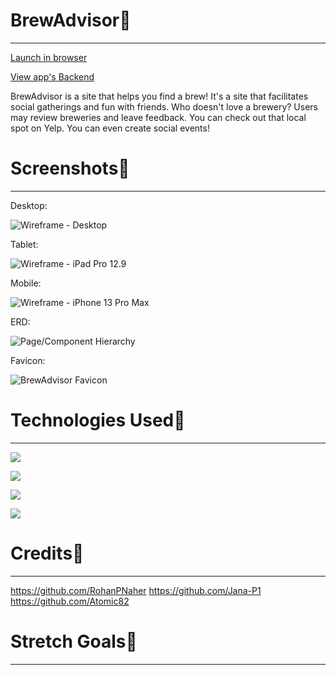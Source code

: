 # BrewAdvisor🍺
----
[Launch in browser](https://brew-advisor.herokuapp.com/)

[View app's Backend](https://github.com/RohanPNaher/brew-advisor-back-end)

BrewAdvisor is a site that helps you find a brew! It's a site that facilitates social gatherings and fun with friends. Who doesn't love a brewery? Users may review breweries and leave feedback. You can check out that local spot on Yelp. You can even create social events! 

# Screenshots🍺
----

Desktop:

![Wireframe - Desktop](https://i.imgur.com/9LVajWK.png)

Tablet:

![Wireframe - iPad Pro 12.9](https://i.imgur.com/kTJ1Udv.png)

Mobile:

![Wireframe - iPhone 13 Pro Max](https://i.imgur.com/aJh0i3b.png)

ERD:

![Page/Component Hierarchy](https://i.imgur.com/Kqd9hfP.png)

Favicon: 

![BrewAdvisor Favicon](https://imgur.com/gallery/fZwBRE6)

# Technologies Used🍺
---- 

<a href="a"><img src="https://img.shields.io/badge/HTML5-E34F26?style=for-the-badge&logo=html5&logoColor=white"/></a>


<a href="a"><img src="https://img.shields.io/badge/CSS3-1572B6?style=for-the-badge&logo=css3&logoColor=white"/></a>


<a href="a"><img src="https://img.shields.io/badge/JavaScript-323330?style=for-the-badge&logo=javascript&logoColor=F7DF1E"/></a>


<a href="a"><img src="https://img.shields.io/badge/React-20232A?style=for-the-badge&logo=react&logoColor=61DAFB"/></a>

# Credits🍺
---- 

https://github.com/RohanPNaher 
https://github.com/Jana-P1 
https://github.com/Atomic82


# Stretch Goals🍺
----
